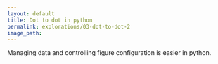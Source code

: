```yaml
---
layout: default
title: Dot to dot in python
permalink: explorations/03-dot-to-dot-2
image_path: 
---
```


Managing data and controlling figure configuration is easier in python.
